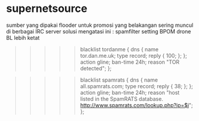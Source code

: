 # supernetsource
sumber yang dipakai flooder untuk promosi yang belakangan sering muncul di berbagai IRC server
solusi mengatasi ini :
spamfilter
setting BPOM drone BL lebih ketat
>>>>>  blacklist tordanme {
        dns {
                name tor.dan.me.uk;
                type record;
                reply { 100; };
        };
        action gline;
        ban-time 24h;
        reason "TOR detected";
};

>>>>> blacklist spamrats {
        dns {
                name all.spamrats.com;
                type record;
                reply { 38; };
        };
        action gline;
        ban-time 24h;
        reason "host listed in the SpamRATS database. http://www.spamrats.com/lookup.php?ip=$i";
};
